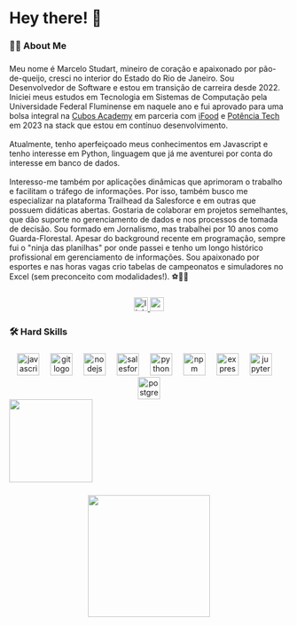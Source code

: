 <h1 align="left">Hey there! 👋</h1>

###

<h3 align="left">👩‍💻  About Me</h3>

###

<p align="left">Meu nome é Marcelo Studart, mineiro de coração e apaixonado por pão-de-queijo, cresci no interior do Estado do Rio de Janeiro. Sou Desenvolvedor de Software e estou em transição de carreira desde 2022. Iniciei meus estudos em Tecnologia em Sistemas de Computação pela Universidade Federal Fluminense em naquele ano e fui aprovado para uma bolsa integral na <a href="https://cubos.academy/">Cubos Academy</a> em parceria com <a href="https://www.news.ifood.com.br/ifood-oferece-1-000-bolsas-para-curso-de-programacao/">iFood</a> e <a href="https://potenciatech.com.br/play/text/14790799/detalhe">Potência Tech</a> em 2023 na stack que estou em contínuo desenvolvimento. <br><br>  Atualmente, tenho aperfeiçoado meus conhecimentos em Javascript e tenho interesse em Python, linguagem que já me aventurei por conta do interesse em banco de dados.<br><br>Interesso-me também por aplicações dinâmicas que aprimoram o trabalho e facilitam o tráfego de informações. Por isso, também busco me especializar na plataforma Trailhead da Salesforce e em outras que possuem didáticas abertas. Gostaria de colaborar em projetos semelhantes, que dão suporte no gerenciamento de dados e nos processos de tomada de decisão. Sou formado em Jornalismo, mas trabalhei por 10 anos como Guarda-Florestal. Apesar do background recente em programação, sempre fui o "ninja das planilhas" por onde passei e tenho um longo histórico profissional em gerenciamento de informações. Sou apaixonado por esportes e nas horas vagas crio tabelas de campeonatos e simuladores no Excel (sem preconceito com modalidades!). ⚽🏀🥊</p>

###

<div align="center">
  <a href="https://www.linkedin.com/in/marcelostudart" target="_blank">
    <img src="https://img.shields.io/static/v1?message=LinkedIn&logo=linkedin&label=&color=0077B5&logoColor=white&labelColor=&style=for-the-badge" height="25" alt="linkedin logo"  />
  </a>
  <a href="studartmarc" target="_blank">
    <img src="https://img.shields.io/static/v1?message=Gmail&logo=gmail&label=&color=D14836&logoColor=white&labelColor=&style=for-the-badge" height="25" alt="gmail logo"  />
  </a>
</div>

###

<h3 align="left">🛠 Hard Skills</h3>

###

<div align="center">
  <img src="https://cdn.jsdelivr.net/gh/devicons/devicon/icons/javascript/javascript-original.svg" height="40" alt="javascript logo"  />
  <img width="12" />
  <img src="https://cdn.jsdelivr.net/gh/devicons/devicon/icons/git/git-original.svg" height="40" alt="git logo"  />
  <img width="12" />
  <img src="https://cdn.jsdelivr.net/gh/devicons/devicon/icons/nodejs/nodejs-original.svg" height="40" alt="nodejs logo"  />
  <img width="12" />
  <img src="https://cdn.jsdelivr.net/gh/devicons/devicon/icons/salesforce/salesforce-original.svg" height="40" alt="salesforce logo"  />
  <img width="12" />
  <img src="https://cdn.jsdelivr.net/gh/devicons/devicon/icons/python/python-original.svg" height="40" alt="python logo"  />
  <img width="12" />
  <img src="https://cdn.jsdelivr.net/gh/devicons/devicon/icons/npm/npm-original-wordmark.svg" height="40" alt="npm logo"  />
  <img width="12" />
  <img src="https://cdn.jsdelivr.net/gh/devicons/devicon/icons/express/express-original.svg" height="40" alt="express logo"  />
  <img width="12" />
  <img src="https://cdn.jsdelivr.net/gh/devicons/devicon/icons/jupyter/jupyter-original.svg" height="40" alt="jupyter logo"  />
  <img width="12" />
  <img src="https://cdn.jsdelivr.net/gh/devicons/devicon/icons/postgresql/postgresql-original.svg" height="40" alt="postgresql logo"  />
</div>

  <img height="150" src="https://media.giphy.com/media/STx3VQPPCgvbzIKlw4/giphy.gif"  />

###

<div align="center">
  <img height="220" src="https://fiverr-res.cloudinary.com/videos/t_main1,q_auto,f_auto/dpa6ybocqsrnm94kg9py/make-2d-animation-video-for-your-project.png"  />
</div>

###
<!--
**studartmarc/studartmarc** is a ✨ _special_ ✨ repository because its `README.md` (this file) appears on your GitHub profile.

Here are some ideas to get you started:

- 🔭 I’m currently working on ...
- 🌱 I’m currently learning ...
- 👯 I’m looking to collaborate on ...
- 🤔 I’m looking for help with ...
- 💬 Ask me about ...
- 📫 How to reach me: ...
- 😄 Pronouns: ...
- ⚡ Fun fact: ...
-->
